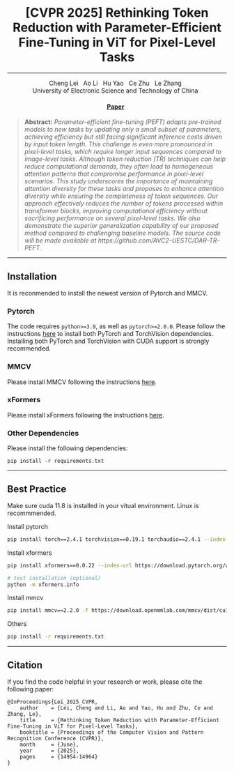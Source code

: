 <h1 align="center">[CVPR 2025] Rethinking Token Reduction with Parameter-Efficient Fine-Tuning in ViT for Pixel-Level Tasks</h1>

<div align="center">
  <hr>
  Cheng Lei &nbsp;
  Ao Li &nbsp;
  Hu Yao &nbsp;
  Ce Zhu &nbsp;
  Le Zhang &nbsp;
  <br>
    University of Electronic Science and Technology of China &nbsp;

  <h4>
    <a href="https://openaccess.thecvf.com/content/CVPR2025/html/Lei_Rethinking_Token_Reduction_with_Parameter-Efficient_Fine-Tuning_in_ViT_for_Pixel-Level_CVPR_2025_paper.html">Paper</a> &nbsp; 
  </h4>
</div>

<blockquote>
<b>Abstract:</b> <i>Parameter-efficient fine-tuning (PEFT) adapts pre-trained models to new tasks by updating only a small subset of parameters, achieving efficiency but still facing significant inference costs driven by input token length. This challenge is even more pronounced in pixel-level tasks, which require longer input sequences compared to image-level tasks. Although token reduction (TR) techniques can help reduce computational demands, they often lead to homogeneous attention patterns that compromise performance in pixel-level scenarios. This study underscores the importance of maintaining attention diversity for these tasks and proposes to enhance attention diversity while ensuring the completeness of token sequences. Our approach effectively reduces the number of tokens processed within transformer blocks, improving computational efficiency without sacrificing performance on several pixel-level tasks. We also demonstrate the superior generalization capability of our proposed method compared to challenging baseline models. The source code will be made available at https://github.com/AVC2-UESTC/DAR-TR-PEFT.</i>
</blockquote>

<!-- <p align="center">
  <img width="1000" src="figs/framework.png">
</p> -->

---


## Installation

It is reconmended to install the newest version of Pytorch and MMCV.

### Pytorch

The code requires `python>=3.9`, as well as `pytorch>=2.0.0`. Please follow the instructions [here](https://pytorch.org/get-started/locally/) to install both PyTorch and TorchVision dependencies. Installing both PyTorch and TorchVision with CUDA support is strongly recommended.

### MMCV

Please install MMCV following the instructions [here](https://github.com/open-mmlab/mmcv/tree/master).

### xFormers

Please install xFormers following the instructions [here](https://github.com/facebookresearch/xformers/tree/main).


### Other Dependencies

Please install the following dependencies:

```
pip install -r requirements.txt
```

---

## Best Practice

Make sure cuda 11.8 is installed in your vitual environment. Linux is recommmended.

Install pytorch

```sh
pip install torch==2.4.1 torchvision==0.19.1 torchaudio==2.4.1 --index-url https://download.pytorch.org/whl/cu118
```

Install xformers

```sh
pip install xformers==0.0.22 --index-url https://download.pytorch.org/whl/cu118

# test installation (optional)
python -m xformers.info
```

Install mmcv

```sh
pip install mmcv==2.2.0 -f https://download.openmmlab.com/mmcv/dist/cu118/torch2.4/index.html
```

Others

```sh
pip install -r requirements.txt
```

---

## Citation

If you find the code helpful in your research or work, please cite the following paper:

```
@InProceedings{Lei_2025_CVPR,
    author    = {Lei, Cheng and Li, Ao and Yao, Hu and Zhu, Ce and Zhang, Le},
    title     = {Rethinking Token Reduction with Parameter-Efficient Fine-Tuning in ViT for Pixel-Level Tasks},
    booktitle = {Proceedings of the Computer Vision and Pattern Recognition Conference (CVPR)},
    month     = {June},
    year      = {2025},
    pages     = {14954-14964}
}
```
